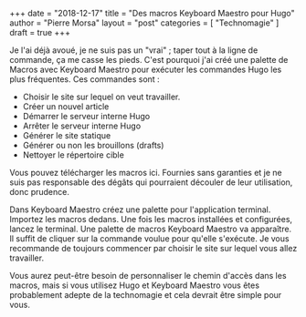 +++
date       = "2018-12-17"
title      = "Des macros Keyboard Maestro pour Hugo"
author     = "Pierre Morsa"
layout     = "post"
categories = [ "Technomagie" ]
draft      = true
+++

Je l'ai déjà avoué, je ne suis pas un "vrai" ; taper tout à la ligne de commande, ça me casse les pieds. C'est pourquoi j'ai créé une palette de Macros avec Keyboard Maestro pour exécuter les commandes Hugo les plus fréquentes. Ces commandes sont :

* Choisir le site sur lequel on veut travailler.
* Créer un nouvel article
* Démarrer le serveur interne Hugo
* Arrêter le serveur interne Hugo
* Générer le site statique
* Générer ou non les brouillons (drafts)
* Nettoyer le répertoire cible

Vous pouvez télécharger les macros ici. Fournies sans garanties et je ne suis pas responsable des dégâts qui pourraient découler de leur utilisation, donc prudence.

Dans Keyboard Maestro créez une palette pour l'application terminal. Importez les macros dedans. Une fois les macros installées et configurées, lancez le terminal. Une palette de macros Keyboard Maestro va apparaître. Il suffit de cliquer sur la commande voulue pour qu'elle s'exécute. Je vous recommande de toujours commencer par choisir le site sur lequel vous allez travailler.

Vous aurez peut-être besoin de personnaliser le chemin d'accès dans les macros, mais si vous utilisez Hugo et Keyboard Maestro vous êtes probablement adepte de la technomagie et cela devrait être simple pour vous.

